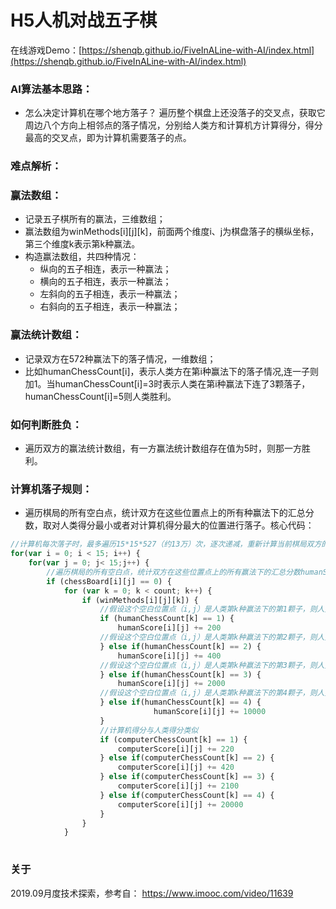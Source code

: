 # H5人机对战五子棋

在线游戏Demo：[https://shenqb.github.io/FiveInALine-with-AI/index.html](https://shenqb.github.io/FiveInALine-with-AI/index.html)

### AI算法基本思路：
* 怎么决定计算机在哪个地方落子？
遍历整个棋盘上还没落子的交叉点，获取它周边八个方向上相邻点的落子情况，分别给人类方和计算机方计算得分，得分最高的交叉点，即为计算机需要落子的点。

### 难点解析：
### 赢法数组：
* 记录五子棋所有的赢法，三维数组；
* 赢法数组为winMethods[i][j][k]，前面两个维度i、j为棋盘落子的横纵坐标，第三个维度k表示第k种赢法。
* 构造赢法数组，共四种情况：
    *  纵向的五子相连，表示一种赢法；
    *  横向的五子相连，表示一种赢法；
    *  左斜向的五子相连，表示一种赢法；
    *  右斜向的五子相连，表示一种赢法；

### 赢法统计数组：
* 记录双方在572种赢法下的落子情况，一维数组；
* 比如humanChessCount[i]，表示人类方在第i种赢法下的落子情况,连一子则加1。当humanChessCount[i]=3时表示人类在第i种赢法下连了3颗落子，humanChessCount[i]=5则人类胜利。

### 如何判断胜负：
* 遍历双方的赢法统计数组，有一方赢法统计数组存在值为5时，则那一方胜利。

### 计算机落子规则：
* 遍历棋局的所有空白点，统计双方在这些位置点上的所有种赢法下的汇总分数，取对人类得分最小或者对计算机得分最大的位置进行落子。核心代码：
```javascript
//计算机每次落子时，最多遍历15*15*527（约13万）次，逐次递减，重新计算当前棋局双方的得分情况：每个空白位置上会有572种赢法，假设每种赢法下双方的得分情况
for(var i = 0; i < 15; i++) {
    for(var j = 0; j< 15;j++) {
        //遍历棋局的所有空白点，统计双方在这些位置点上的所有赢法下的汇总分数humanScore[i][j]和computerScore[i][j]，这一步是计算机落子的依据
        if (chessBoard[i][j] == 0) { 
            for (var k = 0; k < count; k++) {
                if (winMethods[i][j][k]) {
                    //假设这个空白位置点（i,j）是人类第k种赢法下的第1颗子，则人类得分+200
                    if (humanChessCount[k] == 1) { 
                        humanScore[i][j] += 200
                    //假设这个空白位置点（i,j）是人类第k种赢法下的第2颗子，则人类得分+400
                    } else if(humanChessCount[k] == 2) { 
                        humanScore[i][j] += 400
                    //假设这个空白位置点（i,j）是人类第k种赢法下的第3颗子，则人类得分+2000
                    } else if(humanChessCount[k] == 3) { 
                        humanScore[i][j] += 2000
                    //假设这个空白位置点（i,j）是人类第k种赢法下的第4颗子，则人类得分+10000
                    } else if(humanChessCount[k] == 4) { 
                                humanScore[i][j] += 10000
                    }
                    //计算机得分与人类得分类似
                    if (computerChessCount[k] == 1) {
                        computerScore[i][j] += 220
                    } else if(computerChessCount[k] == 2) {
                        computerScore[i][j] += 420
                    } else if(computerChessCount[k] == 3) {
                        computerScore[i][j] += 2100
                    } else if(computerChessCount[k] == 4) {
                        computerScore[i][j] += 20000
                    }
                }
            }
                    
```
### 关于
2019.09月度技术探索，参考自：
https://www.imooc.com/video/11639

